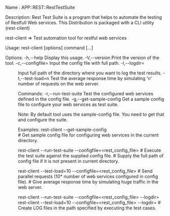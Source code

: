 
Name : 
      APP::REST::RestTestSuite

Description:
      Rest Test Suite is a program that helps to automate the testing of Restfull Web services. 
      This Distribution is packaged with a CLI utility (rest-client)

rest-client => Test automation tool for restful web services
 
Usage: rest-client [options] command [...]
 
Options:
  -h,--help                 Display this usage. 
  -V,--version              Print the version of the tool. 
  -c,--configfile=<file>    Input the config file with full path.
  -l,--logdir=<dir>         Input full path of the directory where you want to log the test results.
  -t,--test-load=n          Test the average response time by simulating 'n' number of requests on the web server.
 
Commands:
  -r,--run-test-suite       Test the configured web services defined in the config file.
  -g,--get-sample-config    Get a sample config file to configure your web services as test suite. 
 
Note: 
By default tool uses the sample-config file. You need to get that and configure the suite.
 
Examples:
  rest-client --get-sample-config           
                # Get sample config file for configuring web services in the current directory.
 
  rest-client --run-test-suite --configfile=<rest_config_file> 
                # Execute the test suite against the supplied config file. 
                # Supply the full path of config file if it is not present in current directory.
 
  rest-client --test-load=10 --configfile=<rest_config_file> 
                # Send parallel requests (10* number of web services configured in config file). 
                # Give average response time by simulating huge traffic in the web server.
 
  rest-client --run-test-suite --configfile=<rest_config_file>  --logdir=<log-directory-path>
  rest-client --test-load=10   --configfile=<rest_config_file>  --logdir=<log-directory-path>
                # Create LOG files in the path specified by executing the test cases. 
